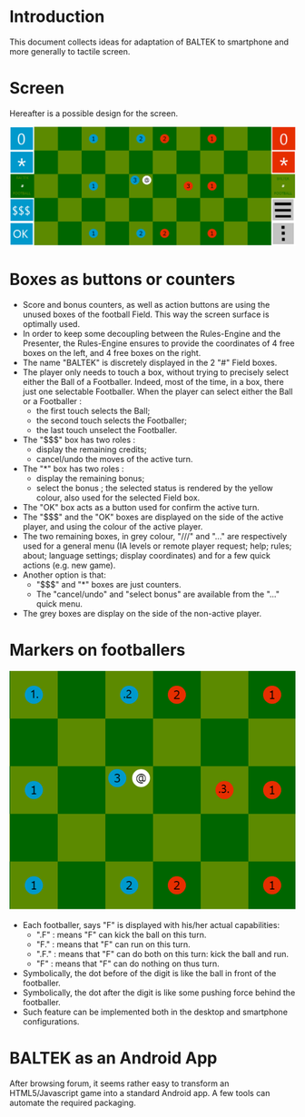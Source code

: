 # Introduction

This document collects ideas for adaptation of BALTEK to smartphone and more generally to tactile screen.

# Screen

Hereafter is a possible design for the screen.

![screen-design-for-smartphone](./screen-design-for-smartphone.png)

# Boxes as buttons or counters

* Score and bonus counters, as well as action buttons are using the unused boxes of the football Field. This way the screen surface is optimally used.
* In order to keep some decoupling between the Rules-Engine and the Presenter, the Rules-Engine ensures to provide the coordinates of 4 free boxes on the left, and 4 free boxes on the right. 
* The name "BALTEK" is discretely displayed in the 2 "#" Field boxes.
* The player only needs to touch a box, without trying to precisely select either the Ball of a Footballer. Indeed, most of the time, in a box, there just one selectable Footballer. When the player can select either the Ball or a Footballer :
  * the first touch selects the Ball;
  * the second touch selects the Footballer;
  * the last touch unselect the Footballer.
* The "$$$" box has two roles : 
  * display the remaining credits;
  * cancel/undo the moves of the active turn.
* The "*" box has two roles :
  * display the remaining bonus;
  * select the bonus ; the selected status is rendered by the yellow colour, also used for the selected Field box.
* The "OK" box acts as a button used for confirm the active turn.
* The "$$$" and the "OK" boxes are displayed on the side of the active player, and using the colour of the active player.
* The two remaining boxes, in grey colour, "///" and "..." are respectively used for a general menu (IA levels or remote player request; help; rules; about; language settings; display coordinates) and for a few quick actions (e.g. new game).  
* Another option is that:
  *  "$$$" and "*" boxes are just counters. 
  *  The "cancel/undo" and "select bonus" are available from the "..." quick menu.
* The grey boxes are display on the side of the non-active player.

# Markers on footballers 

![markers-on-footballers](./markers-on-footballers.png)

* Each footballer, says "F" is displayed with his/her actual capabilities:
  * ".F" : means "F" can kick the ball on this turn.
  * "F." : means that "F" can run on this turn.
  * ".F." : means that "F" can do both on this turn: kick the ball and run.
  * "F" : means that "F" can do nothing on thus turn.
* Symbolically, the dot before of the digit is like the ball in front of the footballer.
* Symbolically, the dot after the digit is like some pushing force behind the footballer.
* Such feature can be implemented both in the desktop and smartphone configurations.



# BALTEK as an Android App

After browsing forum, it seems rather easy to transform an HTML5/Javascript game into a standard Android app. A few tools can automate the required packaging.